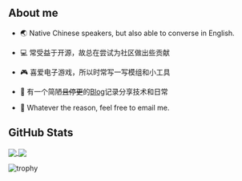 ## About me

- 🌏 Native Chinese speakers, but also able to converse in English.

- 💻 常受益于开源，故总在尝试为社区做出些贡献

- 🎮 喜爱电子游戏，所以时常写一写模组和小工具

- 📰 有一个简陋~~且停更~~的[Blog](https://www.lymone.cc)记录分享技术和日常

- 📧 Whatever the reason, feel free to email me.


## GitHub Stats

<a href="https://github.com/anuraghazra/github-readme-stats">
  <img align="center" src="https://github-readme-stats.vercel.app/api?username=LymoneLM&show_icons=true&theme=transparent&show=prs_merged" />
</a>
<a href="https://github.com/anuraghazra/github-readme-stats">
  <img align="center" src="https://github-readme-stats.vercel.app/api/top-langs/?username=LymoneLM&layout=donut&theme=transparent&exclude_repo=LymoneLM.github.io" />
</a>

![trophy](https://github-profile-trophy.vercel.app/?username=LymoneLM&rank=-?&row=1&column=8)

